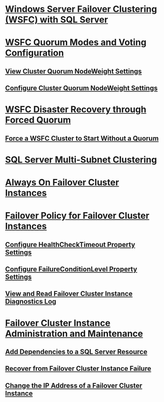 # [Windows Server Failover Clustering (WSFC) with SQL Server](windows-server-failover-clustering-wsfc-with-sql-server.md)
# [WSFC Quorum Modes and Voting Configuration](wsfc-quorum-modes-and-voting-configuration-sql-server.md)
## [View Cluster Quorum NodeWeight Settings](view-cluster-quorum-nodeweight-settings.md)
## [Configure Cluster Quorum NodeWeight Settings](configure-cluster-quorum-nodeweight-settings.md)
# [WSFC Disaster Recovery through Forced Quorum](wsfc-disaster-recovery-through-forced-quorum-sql-server.md)
## [Force a WSFC Cluster to Start Without a Quorum](force-a-wsfc-cluster-to-start-without-a-quorum.md)
# [SQL Server Multi-Subnet Clustering](sql-server-multi-subnet-clustering-sql-server.md)
# [Always On Failover Cluster Instances](always-on-failover-cluster-instances-sql-server.md)
# [Failover Policy for Failover Cluster Instances](failover-policy-for-failover-cluster-instances.md)
## [Configure HealthCheckTimeout Property Settings](configure-healthchecktimeout-property-settings.md)
## [Configure FailureConditionLevel Property Settings](configure-failureconditionlevel-property-settings.md)
## [View and Read Failover Cluster Instance Diagnostics Log](view-and-read-failover-cluster-instance-diagnostics-log.md)
# [Failover Cluster Instance Administration and Maintenance](failover-cluster-instance-administration-and-maintenance.md)
## [Add Dependencies to a SQL Server Resource](add-dependencies-to-a-sql-server-resource.md)
## [Recover from Failover Cluster Instance Failure](recover-from-failover-cluster-instance-failure.md)
## [Change the IP Address of a Failover Cluster Instance](change-the-ip-address-of-a-failover-cluster-instance.md)
